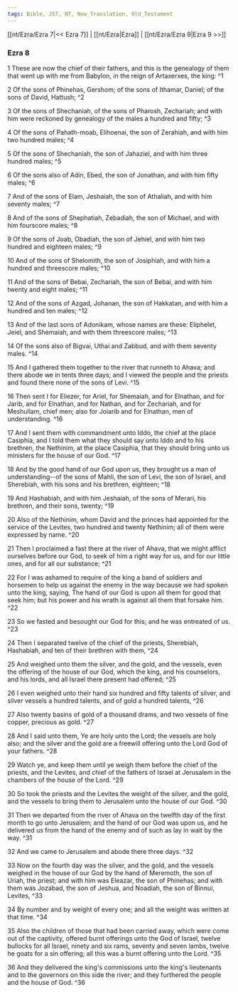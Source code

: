 ```yaml
---
tags: Bible, JST, NT, New_Translation, Old_Testament
---
```


[[nt/Ezra/Ezra 7|<< Ezra 7]] | [[nt/Ezra|Ezra]] | [[nt/Ezra/Ezra 9|Ezra 9 >>]]

### Ezra 8

1 These are now the chief of their fathers, and this is the genealogy of them that went up with me from Babylon, in the reign of Artaxerxes, the king:  ^1

2 Of the sons of Phinehas, Gershom; of the sons of Ithamar, Daniel; of the sons of David, Hattush;  ^2

3 Of the sons of Shechaniah, of the sons of Pharosh, Zechariah; and with him were reckoned by genealogy of the males a hundred and fifty;  ^3

4 Of the sons of Pahath-moab, Elihoenai, the son of Zerahiah, and with him two hundred males;  ^4

5 Of the sons of Shechaniah, the son of Jahaziel, and with him three hundred males;  ^5

6 Of the sons also of Adin, Ebed, the son of Jonathan, and with him fifty males;  ^6

7 And of the sons of Elam, Jeshaiah, the son of Athaliah, and with him seventy males;  ^7

8 And of the sons of Shephatiah, Zebadiah, the son of Michael, and with him fourscore males;  ^8

9 Of the sons of Joab, Obadiah, the son of Jehiel, and with him two hundred and eighteen males;  ^9

10 And of the sons of Shelomith, the son of Josiphiah, and with him a hundred and threescore males;  ^10

11 And of the sons of Bebai, Zechariah, the son of Bebai, and with him twenty and eight males;  ^11

12 And of the sons of Azgad, Johanan, the son of Hakkatan, and with him a hundred and ten males;  ^12

13 And of the last sons of Adonikam, whose names are these: Eliphelet, Jeiel, and Shemaiah, and with them threescore males;  ^13

14 Of the sons also of Bigvai, Uthai and Zabbud, and with them seventy males.  ^14

15 And I gathered them together to the river that runneth to Ahava; and there abode we in tents three days; and I viewed the people and the priests and found there none of the sons of Levi.  ^15

16 Then sent I for Eliezer, for Ariel, for Shemaiah, and for Elnathan, and for Jarib, and for Elnathan, and for Nathan, and for Zechariah, and for Meshullam, chief men; also for Joiarib and for Elnathan, men of understanding.  ^16

17 And I sent them with commandment unto Iddo, the chief at the place Casiphia, and I told them what they should say unto Iddo and to his brethren, the Nethinim, at the place Casiphia, that they should bring unto us ministers for the house of our God.  ^17

18 And by the good hand of our God upon us, they brought us a man of understanding\--of the sons of Mahli, the son of Levi, the son of Israel, and Sherebiah, with his sons and his brethren, eighteen;  ^18

19 And Hashabiah, and with him Jeshaiah, of the sons of Merari, his brethren, and their sons, twenty;  ^19

20 Also of the Nethinim, whom David and the princes had appointed for the service of the Levites, two hundred and twenty Nethinim; all of them were expressed by name.  ^20

21 Then I proclaimed a fast there at the river of Ahava, that we might afflict ourselves before our God, to seek of him a right way for us, and for our little ones, and for all our substance;  ^21

22 For I was ashamed to require of the king a band of soldiers and horsemen to help us against the enemy in the way because we had spoken unto the king, saying, The hand of our God is upon all them for good that seek him; but his power and his wrath is against all them that forsake him.  ^22

23 So we fasted and besought our God for this; and he was entreated of us.  ^23

24 Then I separated twelve of the chief of the priests, Sherebiah, Hashabiah, and ten of their brethren with them,  ^24

25 And weighed unto them the silver, and the gold, and the vessels, even the offering of the house of our God, which the king, and his counselors, and his lords, and all Israel there present had offered;  ^25

26 I even weighed unto their hand six hundred and fifty talents of silver, and silver vessels a hundred talents, and of gold a hundred talents,  ^26

27 Also twenty basins of gold of a thousand drams, and two vessels of fine copper, precious as gold.  ^27

28 And I said unto them, Ye are holy unto the Lord; the vessels are holy also; and the silver and the gold are a freewill offering unto the Lord God of your fathers.  ^28

29 Watch ye, and keep them until ye weigh them before the chief of the priests, and the Levites, and chief of the fathers of Israel at Jerusalem in the chambers of the house of the Lord.  ^29

30 So took the priests and the Levites the weight of the silver, and the gold, and the vessels to bring them to Jerusalem unto the house of our God.  ^30

31 Then we departed from the river of Ahava on the twelfth day of the first month to go unto Jerusalem; and the hand of our God was upon us, and he delivered us from the hand of the enemy and of such as lay in wait by the way.  ^31

32 And we came to Jerusalem and abode there three days.  ^32

33 Now on the fourth day was the silver, and the gold, and the vessels weighed in the house of our God by the hand of Meremoth, the son of Uriah, the priest; and with him was Eleazar, the son of Phinehas; and with them was Jozabad, the son of Jeshua, and Noadiah, the son of Binnui, Levites,  ^33

34 By number and by weight of every one; and all the weight was written at that time.  ^34

35 Also the children of those that had been carried away, which were come out of the captivity, offered burnt offerings unto the God of Israel, twelve bullocks for all Israel, ninety and six rams, seventy and seven lambs, twelve he goats for a sin offering; all this was a burnt offering unto the Lord.  ^35

36 And they delivered the king\'s commissions unto the king\'s lieutenants and to the governors on this side the river; and they furthered the people and the house of God.  ^36

 
